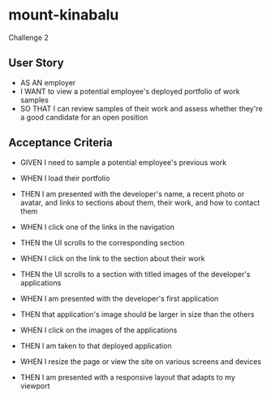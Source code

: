 # mount-kinabalu
Challenge 2
## User Story
- AS AN employer
- I WANT to view a potential employee's deployed portfolio of work samples
- SO THAT I can review samples of their work and assess whether they're a good candidate for an open position

## Acceptance Criteria
- GIVEN I need to sample a potential employee's previous work

- WHEN I load their portfolio
- THEN I am presented with the developer's name, a recent photo or avatar, and links to sections about them, their work, and how to contact them

- WHEN I click one of the links in the navigation
- THEN the UI scrolls to the corresponding section

- WHEN I click on the link to the section about their work
- THEN the UI scrolls to a section with titled images of the developer's applications

- WHEN I am presented with the developer's first application
- THEN that application's image should be larger in size than the others

- WHEN I click on the images of the applications
- THEN I am taken to that deployed application

- WHEN I resize the page or view the site on various screens and devices
- THEN I am presented with a responsive layout that adapts to my viewport